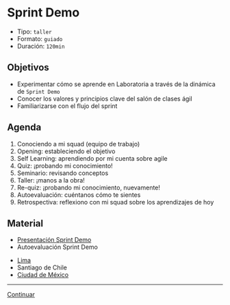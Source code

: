 # Sprint Demo
- Tipo: `taller`
- Formato: `guiado`
- Duración: `120min`

## Objetivos

- Experimentar cómo se aprende en Laboratoria a través de la dinámica de
`Sprint Demo`
- Conocer los valores y principios clave del salón de clases ágil
- Familiarizarse con el flujo del sprint

## Agenda

1. Conociendo a mi squad (equipo de trabajo)
2. Opening: estableciendo el objetivo
3. Self Learning: aprendiendo por mi cuenta sobre agile
4. Quiz: ¡probando mi conocimiento!
5. Seminario: revisando conceptos
6. Taller: ¡manos a la obra!
7. Re-quiz: ¡probando mi conocimiento, nuevamente!
8. Autoevaluación: cuéntanos cómo te sientes
9. Retrospectiva: reflexiono con mi squad sobre los aprendizajes de hoy

## Material
 * [Presentación Sprint Demo](https://docs.google.com/presentation/d/1ouNfkPABulrt1PSIzeUXevVJRmHammBhbmtbRxWdGfg/edit#slide=id.g2535e51d6d_0_85)
 * Autoevaluación Sprint Demo
  - [Lima](https://docs.google.com/forms/d/e/1FAIpQLSc1-gZDdm_gsXhFxEyK8Yn296ozUgDsorNivJTC6vu_5KA-5g/viewform)
  - Santiago de Chile
  - [Ciudad de México](https://docs.google.com/forms/d/1YS7Gj2ni0CLtCf-BDU-14v-H6E-1IEJwHPIFUuUAJJI/edit)

***

[Continuar](03-learning-at-laboratoria.md)
